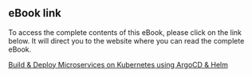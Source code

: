 #
## eBook link

To access the complete contents of this eBook, please click on the link below. It will direct you to the website where you can read the complete eBook.


<a href="https://akeesari.github.io/micros-k8s/" target="_blank">Build & Deploy Microservices on Kubernetes using ArgoCD & Helm</a>
